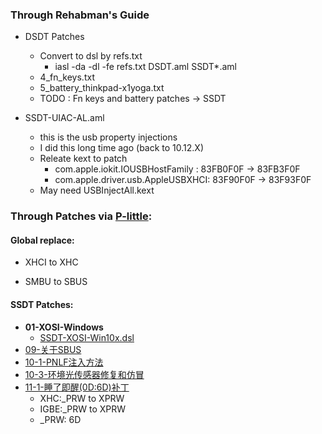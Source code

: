 ### Through Rehabman's Guide

- DSDT Patches
  - Convert to dsl by refs.txt
    - iasl -da -dl -fe refs.txt DSDT.aml SSDT*.aml
  - 4_fn_keys.txt
  - 5_battery_thinkpad-x1yoga.txt
  -  TODO : Fn keys and battery patches -> SSDT

 - SSDT-UIAC-AL.aml
    - this is the usb property injections
    - I did this long time ago (back to 10.12.X)
    - Releate kext to patch
      	- com.apple.iokit.IOUSBHostFamily : 83FB0F0F -> 83FB3F0F
      	- com.apple.driver.usb.AppleUSBXHCI: 83F90F0F -> 83F93F0F
   	- May need USBInjectAll.kext
    
### Through Patches via **[P-little](https://github.com/daliansky/P-little)**:

#### Global replace:

- XHCI to XHC

- SMBU to SBUS

#### SSDT Patches:

- **01-XOSI-Windows**
  - [SSDT-XOSI-Win10x.dsl](https://github.com/daliansky/P-little/blob/460d50f17cb193b0a185b74f5eae99d6f57b5e43/部件补丁包/01-XOSI-Windows/SSDT-XOSI-Win10x.dsl)
- [09-关于SBUS](https://github.com/daliansky/P-little/tree/460d50f17cb193b0a185b74f5eae99d6f57b5e43/部件补丁包/09-关于SBUS)
- [10-1-PNLF注入方法](https://github.com/daliansky/P-little/tree/460d50f17cb193b0a185b74f5eae99d6f57b5e43/部件补丁包/10-1-PNLF注入方法)
- [10-3-环境光传感器修复和仿冒](https://github.com/daliansky/P-little/tree/460d50f17cb193b0a185b74f5eae99d6f57b5e43/部件补丁包/10-3-环境光传感器修复和仿冒)
- [11-1-睡了即醒(0D:6D)补丁](https://github.com/daliansky/P-little/tree/460d50f17cb193b0a185b74f5eae99d6f57b5e43/部件补丁包/11-1-睡了即醒(0D:6D)补丁)
  - XHC:_PRW to XPRW 
  - IGBE:_PRW to XPRW
  - _PRW: 6D
